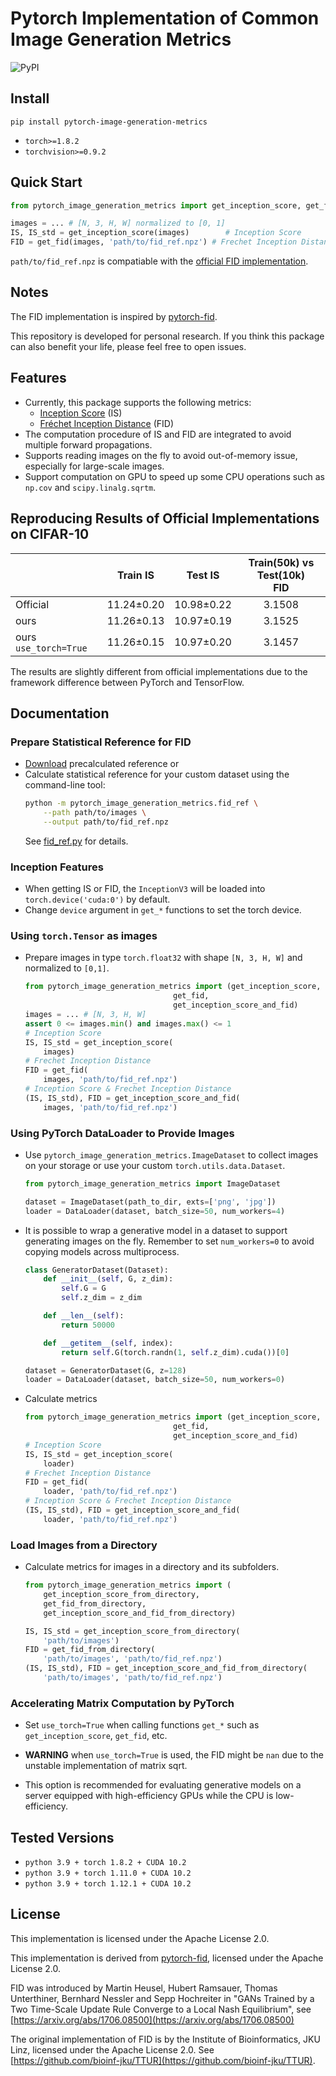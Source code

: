 # Pytorch Implementation of Common Image Generation Metrics

![PyPI](https://img.shields.io/pypi/v/pytorch_image_generation_metrics)

## Install
```
pip install pytorch-image-generation-metrics
```
- `torch>=1.8.2`
- `torchvision>=0.9.2`

## Quick Start
```python
from pytorch_image_generation_metrics import get_inception_score, get_fid

images = ... # [N, 3, H, W] normalized to [0, 1]
IS, IS_std = get_inception_score(images)        # Inception Score
FID = get_fid(images, 'path/to/fid_ref.npz') # Frechet Inception Distance
```
`path/to/fid_ref.npz` is compatiable with the [official FID implementation](https://github.com/bioinf-jku/TTUR).

## Notes
The FID implementation is inspired by [pytorch-fid](https://github.com/mseitzer/pytorch-fid).

This repository is developed for personal research. If you think this package can also benefit your life, please feel free to open issues.

## Features
- Currently, this package supports the following metrics:
  - [Inception Score](https://github.com/openai/improved-gan) (IS)
  - [Fréchet Inception Distance](https://github.com/bioinf-jku/TTUR) (FID)
- The computation procedure of IS and FID are integrated to avoid multiple forward propagations.
- Supports reading images on the fly to avoid out-of-memory issue, especially for large-scale images.
- Support computation on GPU to speed up some CPU operations such as `np.cov` and `scipy.linalg.sqrtm`.

## Reproducing Results of Official Implementations on CIFAR-10

|                     |Train IS  |Test IS   |Train(50k) vs Test(10k)<br>FID|
|---------------------|:--------:|:--------:|:----------------------------:|
|Official             |11.24±0.20|10.98±0.22|3.1508                        |
|ours                 |11.26±0.13|10.97±0.19|3.1525                        |
|ours `use_torch=True`|11.26±0.15|10.97±0.20|3.1457                        |

The results are slightly different from official implementations due to the framework difference between PyTorch and TensorFlow.

## Documentation

### Prepare Statistical Reference for FID
- [Download](https://drive.google.com/drive/folders/1UBdzl6GtNMwNQ5U-4ESlIer43tNjiGJC?usp=sharing) precalculated reference or
- Calculate statistical reference for your custom dataset using the command-line tool:
    ```bash
    python -m pytorch_image_generation_metrics.fid_ref \
        --path path/to/images \
        --output path/to/fid_ref.npz
    ```
    See [fid_ref.py](./pytorch_image_generation_metrics/fid_ref.py) for details.

### Inception Features
- When getting IS or FID, the `InceptionV3` will be loaded into `torch.device('cuda:0')` by default.
- Change `device` argument in `get_*` functions to set the torch device.

### Using `torch.Tensor` as images

- Prepare images in type `torch.float32` with shape `[N, 3, H, W]` and normalized to `[0,1]`.
    ```python
    from pytorch_image_generation_metrics import (get_inception_score,
                                     get_fid,
                                     get_inception_score_and_fid)
    images = ... # [N, 3, H, W]
    assert 0 <= images.min() and images.max() <= 1
    # Inception Score
    IS, IS_std = get_inception_score(
        images)
    # Frechet Inception Distance
    FID = get_fid(
        images, 'path/to/fid_ref.npz')
    # Inception Score & Frechet Inception Distance
    (IS, IS_std), FID = get_inception_score_and_fid(
        images, 'path/to/fid_ref.npz')

    ```

### Using PyTorch DataLoader to Provide Images

- Use `pytorch_image_generation_metrics.ImageDataset` to collect images on your storage or use your custom `torch.utils.data.Dataset`.
    ```python
    from pytorch_image_generation_metrics import ImageDataset

    dataset = ImageDataset(path_to_dir, exts=['png', 'jpg'])
    loader = DataLoader(dataset, batch_size=50, num_workers=4)
    ```

- It is possible to wrap a generative model in a dataset to support generating images on the fly. Remember to set `num_workers=0` to avoid copying models across multiprocess.
    ```python
    class GeneratorDataset(Dataset):
        def __init__(self, G, z_dim):
            self.G = G
            self.z_dim = z_dim

        def __len__(self):
            return 50000

        def __getitem__(self, index):
            return self.G(torch.randn(1, self.z_dim).cuda())[0]

    dataset = GeneratorDataset(G, z=128)
    loader = DataLoader(dataset, batch_size=50, num_workers=0)
    ```

- Calculate metrics
    ```python
    from pytorch_image_generation_metrics import (get_inception_score,
                                     get_fid,
                                     get_inception_score_and_fid)
    # Inception Score
    IS, IS_std = get_inception_score(
        loader)
    # Frechet Inception Distance
    FID = get_fid(
        loader, 'path/to/fid_ref.npz')
    # Inception Score & Frechet Inception Distance
    (IS, IS_std), FID = get_inception_score_and_fid(
        loader, 'path/to/fid_ref.npz')
    ```

### Load Images from a Directory

- Calculate metrics for images in a directory and its subfolders.
    ```python
    from pytorch_image_generation_metrics import (
        get_inception_score_from_directory,
        get_fid_from_directory,
        get_inception_score_and_fid_from_directory)

    IS, IS_std = get_inception_score_from_directory(
        'path/to/images')
    FID = get_fid_from_directory(
        'path/to/images', 'path/to/fid_ref.npz')
    (IS, IS_std), FID = get_inception_score_and_fid_from_directory(
        'path/to/images', 'path/to/fid_ref.npz')
    ```

### Accelerating Matrix Computation by PyTorch

- Set `use_torch=True` when calling functions `get_*` such as `get_inception_score`, `get_fid`, etc.

- **WARNING** when `use_torch=True` is used, the FID might be `nan` due to the unstable implementation of matrix sqrt.

- This option is recommended for evaluating generative models on a server equipped with high-efficiency GPUs while the CPU is low-efficiency.

## Tested Versions
- `python 3.9 + torch 1.8.2 + CUDA 10.2`
- `python 3.9 + torch 1.11.0 + CUDA 10.2`
- `python 3.9 + torch 1.12.1 + CUDA 10.2`

## License

This implementation is licensed under the Apache License 2.0.

This implementation is derived from [pytorch-fid](https://github.com/mseitzer/pytorch-fid), licensed under the Apache License 2.0.

FID was introduced by Martin Heusel, Hubert Ramsauer, Thomas Unterthiner, Bernhard Nessler and Sepp Hochreiter in "GANs Trained by a Two Time-Scale Update Rule Converge to a Local Nash Equilibrium", see [https://arxiv.org/abs/1706.08500](https://arxiv.org/abs/1706.08500)

The original implementation of FID is by the Institute of Bioinformatics, JKU Linz, licensed under the Apache License 2.0.
See [https://github.com/bioinf-jku/TTUR](https://github.com/bioinf-jku/TTUR).
